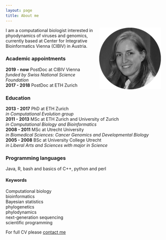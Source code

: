```yaml
---
layout: page
title: About me
---
```


<img src="/img/VB_bw.png" alt="Drawing" style="width: 200px;" vspace="-50px;" align="right"/> 
I am a computational biologist interested in phyodynamics of viruses and genomics, currently based at Center for Integrative Bioinformatics Vienna (CIBIV) in Austria.  

### Academic appointments   
**2019 - now** PostDoc at CIBIV Vienna  
          _funded by Swiss National Science Foundation_  
**2017 - 2018** PostDoc at ETH Zurich

### Education  
**2013 - 2017** PhD at ETH Zurich  
        _in Computational Evolution group_  
**2011 - 2013** MSc at ETH Zurich and University of Zurich  
        _in Computational Biology and Bioinformatics_  
**2008 - 2011** MSc at Utrecht University  
        _in Biomedical Sciences: Cancer Genomics and Developmental Biology_  
**2005 - 2008** BSc at University College Utrecht  
        _in Liberal Arts and Sciences with major in Science_  

### Programming languages  
Java, R, bash and basics of C++, python and perl

#### Keywords  
Computational biology  
bioinformatics  
Bayesian statistics  
phylogenetics  
phylodynamics  
next-generation sequencing  
scientific programming  

For full CV please [contact me]("https://boskovav.github.io/contact.md")
